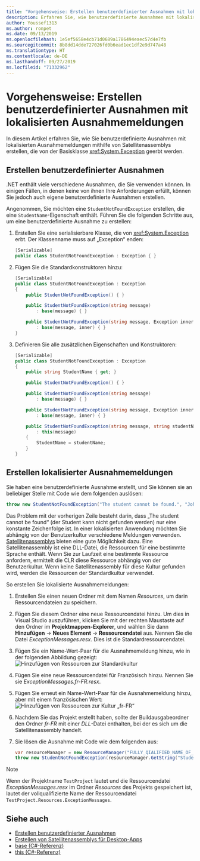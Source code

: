```yaml
---
title: 'Vorgehensweise: Erstellen benutzerdefinierter Ausnahmen mit lokalisierten Ausnahmemeldungen'
description: Erfahren Sie, wie benutzerdefinierte Ausnahmen mit lokalisierten Ausnahmemeldungen erstellt werden.
author: Youssef1313
ms.author: ronpet
ms.date: 09/13/2019
ms.openlocfilehash: 1e5ef5658e4cb71d0689a1786494eaec57d4e7fb
ms.sourcegitcommit: 8b8dd14dde727026fd0b6ead1ec1df2e9d747a48
ms.translationtype: HT
ms.contentlocale: de-DE
ms.lasthandoff: 09/27/2019
ms.locfileid: "71332962"
---
```

# <a name="how-to-create-user-defined-exceptions-with-localized-exception-messages"></a>Vorgehensweise: Erstellen benutzerdefinierter Ausnahmen mit lokalisierten Ausnahmemeldungen

In diesem Artikel erfahren Sie, wie Sie benutzerdefinierte Ausnahmen mit lokalisierten Ausnahmemeldungen mithilfe von Satellitenassemblys erstellen, die von der Basisklasse <xref:System.Exception> geerbt werden.

## <a name="create-custom-exceptions"></a>Erstellen benutzerdefinierter Ausnahmen

.NET enthält viele verschiedene Ausnahmen, die Sie verwenden können. In einigen Fällen, in denen keine von ihnen Ihre Anforderungen erfüllt, können Sie jedoch auch eigene benutzerdefinierte Ausnahmen erstellen.

Angenommen, Sie möchten eine `StudentNotFoundException` erstellen, die eine `StudentName`-Eigenschaft enthält.
Führen Sie die folgenden Schritte aus, um eine benutzerdefinierte Ausnahme zu erstellen:

1. Erstellen Sie eine serialisierbare Klasse, die von <xref:System.Exception> erbt. Der Klassenname muss auf „Exception“ enden:

    ```csharp
    [Serializable]
    public class StudentNotFoundException : Exception { }
    ```

1. Fügen Sie die Standardkonstruktoren hinzu:

    ```csharp
    [Serializable]
    public class StudentNotFoundException : Exception
    {
        public StudentNotFoundException() { }

        public StudentNotFoundException(string message)
            : base(message) { }

        public StudentNotFoundException(string message, Exception inner)
            : base(message, inner) { }
    }
    ```

1. Definieren Sie alle zusätzlichen Eigenschaften und Konstruktoren:

    ```csharp
    [Serializable]
    public class StudentNotFoundException : Exception
    {
        public string StudentName { get; }

        public StudentNotFoundException() { }

        public StudentNotFoundException(string message)
            : base(message) { }

        public StudentNotFoundException(string message, Exception inner)
            : base(message, inner) { }

        public StudentNotFoundException(string message, string studentName)
            : this(message)
        {
            StudentName = studentName;
        }
    }
    ```

## <a name="create-localized-exception-messages"></a>Erstellen lokalisierter Ausnahmemeldungen

Sie haben eine benutzerdefinierte Ausnahme erstellt, und Sie können sie an beliebiger Stelle mit Code wie dem folgenden auslösen:

```csharp
throw new StudentNotFoundException("The student cannot be found.", "John");
```

Das Problem mit der vorherigen Zeile besteht darin, dass „The student cannot be found“ (der Student kann nicht gefunden werden) nur eine konstante Zeichenfolge ist. In einer lokalisierten Anwendung möchten Sie abhängig von der Benutzerkultur verschiedene Meldungen verwenden.
[Satellitenassemblys](../../framework/resources/creating-satellite-assemblies-for-desktop-apps.md) bieten eine gute Möglichkeit dazu. Eine Satellitenassembly ist eine DLL-Datei, die Ressourcen für eine bestimmte Sprache enthält. Wenn Sie zur Laufzeit eine bestimmte Ressource anfordern, ermittelt die CLR diese Ressource abhängig von der Benutzerkultur. Wenn keine Satellitenassembly für diese Kultur gefunden wird, werden die Ressourcen der Standardkultur verwendet.

So erstellen Sie lokalisierte Ausnahmemeldungen:

1. Erstellen Sie einen neuen Ordner mit dem Namen *Resources*, um darin Ressourcendateien zu speichern.
1. Fügen Sie diesem Ordner eine neue Ressourcendatei hinzu. Um dies in Visual Studio auszuführen, klicken Sie mit der rechten Maustaste auf den Ordner im **Projektmappen-Explorer**, und wählen Sie dann **Hinzufügen** -> **Neues Element** -> **Ressourcendatei** aus. Nennen Sie die Datei *ExceptionMessages.resx*. Dies ist die Standardressourcendatei.
1. Fügen Sie ein Name-Wert-Paar für die Ausnahmemeldung hinzu, wie in der folgenden Abbildung gezeigt: ![Hinzufügen von Ressourcen zur Standardkultur](media/add-resources-to-default-culture.jpg)
1. Fügen Sie eine neue Ressourcendatei für Französisch hinzu. Nennen Sie sie *ExceptionMessages.fr-FR.resx*.
1. Fügen Sie erneut ein Name-Wert-Paar für die Ausnahmemeldung hinzu, aber mit einem französischen Wert: ![Hinzufügen von Ressourcen zur Kultur „fr-FR“](media/add-resources-to-fr-culture.jpg)
1. Nachdem Sie das Projekt erstellt haben, sollte der Buildausgabeordner den Ordner *fr-FR* mit einer *DLL*-Datei enthalten, bei der es sich um die Satellitenassembly handelt.
1. Sie lösen die Ausnahme mit Code wie dem folgenden aus:

    ```csharp
    var resourceManager = new ResourceManager("FULLY_QIALIFIED_NAME_OF_RESOURCE_FILE", Assembly.GetExecutingAssembly());
    throw new StudentNotFoundException(resourceManager.GetString("StudentNotFound"), "John");
    ```

  > [!NOTE]
  > Wenn der Projektname `TestProject` lautet und die Ressourcendatei *ExceptionMessages.resx* im Ordner *Resources* des Projekts gespeichert ist, lautet der vollqualifizierte Name der Ressourcendatei `TestProject.Resources.ExceptionMessages`.

## <a name="see-also"></a>Siehe auch

- [Erstellen benutzerdefinierter Ausnahmen](how-to-create-user-defined-exceptions.md)
- [Erstellen von Satellitenassemblys für Desktop-Apps](../../framework/resources/creating-satellite-assemblies-for-desktop-apps.md)
- [base (C#-Referenz)](../../csharp/language-reference/keywords/base.md)
- [this (C#-Referenz)](../../csharp/language-reference/keywords/this.md)
